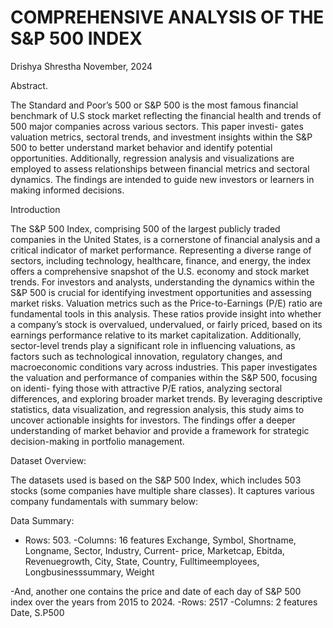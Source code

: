 # COMPREHENSIVE ANALYSIS OF THE S&P 500 INDEX

Drishya Shrestha 
November, 2024

Abstract.

The Standard and Poor’s 500 or S&P 500 is the most famous financial benchmark of U.S stock market reflecting the financial health and trends of 500 major companies across various sectors. This paper investi- gates valuation metrics, sectoral trends, and investment insights within the S&P 500 to better understand market behavior and identify potential opportunities. Additionally, regression analysis and visualizations are employed to assess relationships between financial metrics and sectoral dynamics. The findings are intended to guide new investors or learners in making informed decisions.

Introduction

The S&P 500 Index, comprising 500 of the largest publicly traded companies in the United States, is a cornerstone of financial analysis and a critical indicator of market performance. Representing a diverse range of sectors, including technology, healthcare, finance, and energy, the index offers a comprehensive snapshot of the U.S. economy and stock market trends. For investors and analysts, understanding the dynamics within the S&P 500 is crucial for identifying investment opportunities and assessing market risks.
Valuation metrics such as the Price-to-Earnings (P/E) ratio are fundamental tools in this analysis. These ratios provide insight into whether a company’s stock is overvalued, undervalued, or fairly priced, based on its earnings performance relative to its market capitalization. Additionally, sector-level trends play a significant role in influencing valuations, as factors such as technological innovation, regulatory changes, and macroeconomic conditions vary across industries.
This paper investigates the valuation and performance of companies within the S&P 500, focusing on identi- fying those with attractive P/E ratios, analyzing sectoral differences, and exploring broader market trends. By leveraging descriptive statistics, data visualization, and regression analysis, this study aims to uncover actionable insights for investors. The findings offer a deeper understanding of market behavior and provide a framework for strategic decision-making in portfolio management.

Dataset Overview:

The datasets used is based on the S&P 500 Index, which includes 503 stocks (some companies have multiple share classes). It captures various company fundamentals with summary below:

Data Summary:

- Rows: 503. -Columns: 16 features Exchange, Symbol, Shortname, Longname, Sector, Industry, Current- price, Marketcap, Ebitda, Revenuegrowth, City, State, Country, Fulltimeemployees, Longbusinesssummary, Weight

-And, another one contains the price and date of each day of S&P 500 index over the years from 2015 to 2024. -Rows: 2517 -Columns: 2 features Date, S.P500

